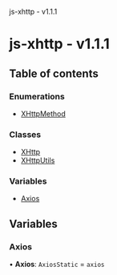 js-xhttp - v1.1.1

# js-xhttp - v1.1.1

## Table of contents

### Enumerations

- [XHttpMethod](enums/XHttpMethod.md)

### Classes

- [XHttp](classes/XHttp.md)
- [XHttpUtils](classes/XHttpUtils.md)

### Variables

- [Axios](README.md#axios)

## Variables

### Axios

• **Axios**: `AxiosStatic` = `axios`
